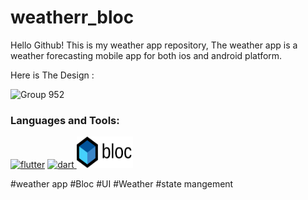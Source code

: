 # weatherr_bloc

Hello Github!
This is my weather app repository,
The weather app is a weather forecasting mobile app for both ios and android platform.

Here is The Design :

![Group 952](https://user-images.githubusercontent.com/56448015/149470051-5d3996ef-32d8-458e-a6f2-e33569f50bb1.png)

<h3 align="left">Languages and Tools:</h3>
<a href="https://flutter.dev" target="_blank" rel="noreferrer"> <img src="https://www.vectorlogo.zone/logos/flutterio/flutterio-icon.svg" alt="flutter" width="40" height="40"/></a>
<a href="https://dart.dev" target="_blank" rel="noreferrer"> <img src="https://www.vectorlogo.zone/logos/dartlang/dartlang-icon.svg" alt="dart" width="40" height="40"/> </a>
<a href="https://flutter.dev" target="_blank" rel="noreferrer"> <img src="https://raw.githubusercontent.com/felangel/bloc/master/docs/assets/flutter_bloc_logo_full.png" width="90" height="50"/> </a>



#weather app 
#Bloc
#UI
#Weather
#state mangement

